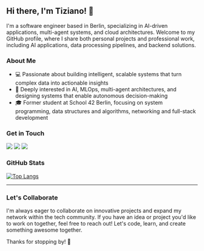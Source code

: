 ## Hi there, I'm Tiziano! 👋

I'm a software engineer based in Berlin, specializing in AI-driven applications, multi-agent systems, and cloud architectures. Welcome to my GitHub profile, where I share both personal projects and professional work, including AI applications, data processing pipelines, and backend solutions.

### About Me
- 💻 Passionate about building intelligent, scalable systems that turn complex data into actionable insights
- 🤖 Deeply interested in AI, MLOps, multi-agent architectures, and designing systems that enable autonomous decision-making
- 🎓 Former student at School 42 Berlin, focusing on system programming, data structures and algorithms, networking and full-stack development

### Get in Touch
<a href="mailto:tiziano.iaco@gmail.com" target="_blank"><img src="https://img.shields.io/badge/Gmail-D14836?style=for-the-badge&logo=gmail&logoColor=white"></a> <a href="https://www.linkedin.com/in/tiziaco/" target="_blank"><img src="https://img.shields.io/badge/LinkedIn-0077B5?style=for-the-badge&logo=linkedin&logoColor=white"></a> <a href="https://www.developertiz.com" target="_blank"><img src="https://img.shields.io/badge/portfolio-0A0A0A?style=for-the-badge&logo=dev.to&logoColor=white"></a> 


### GitHub Stats

<div>

[![Top Langs](https://github-readme-stats.vercel.app/api/top-langs/?username=tiziaco&hide=css&layout=compact&theme=tokyonight&hide_title=false)](https://github.com/anuraghazra/github-readme-stats)

</div>

---

### Let's Collaborate
I'm always eager to collaborate on innovative projects and expand my network within the tech community. If you have an idea or project you'd like to work on together, feel free to reach out! Let's code, learn, and create something awesome together.

Thanks for stopping by! 🚀
